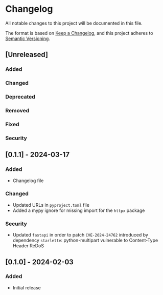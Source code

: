 # Changelog

All notable changes to this project will be documented in this file.

The format is based on [Keep a Changelog](https://keepachangelog.com/en/1.1.0/),
and this project adheres to [Semantic Versioning](https://semver.org/spec/v2.0.0.html).

## [Unreleased]

### Added

### Changed

### Deprecated

### Removed

### Fixed

### Security

## [0.1.1] - 2024-03-17

### Added

- Changelog file

### Changed

- Updated URLs in `pyproject.toml` file
- Added a mypy ignore for missing import for the `httpx` package

### Security

- Updated `fastapi` in order to patch `CVE-2024-24762` introduced by dependency `starlette`: python-multipart vulnerable to Content-Type Header ReDoS

## [0.1.0] - 2024-02-03

### Added

- Initial release
